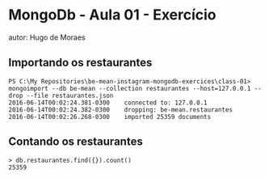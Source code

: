 # MongoDb - Aula 01 - Exercício
autor: Hugo de Moraes

## Importando os restaurantes

```
PS C:\My Repositories\be-mean-instagram-mongodb-exercices\class-01> mongoimport --db be-mean --collection restaurantes --host=127.0.0.1 --drop --file restaurantes.json
2016-06-14T00:02:24.381-0300    connected to: 127.0.0.1
2016-06-14T00:02:24.382-0300    dropping: be-mean.restaurantes
2016-06-14T00:02:26.268-0300    imported 25359 documents
```

## Contando os restaurantes

```
> db.restaurantes.find({}).count()
25359
```